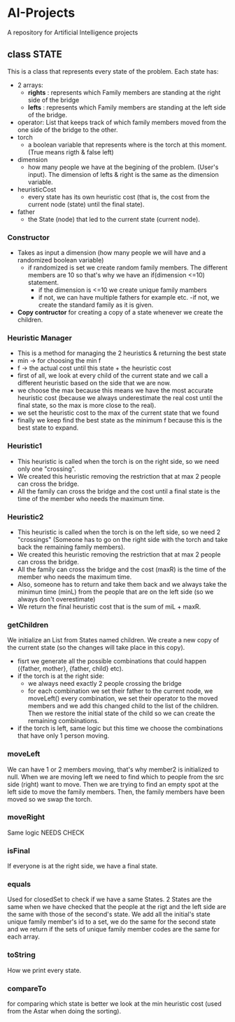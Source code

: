 # AI-Projects
A repository for Artificial Intelligence projects
## class STATE
This is a class that represents every state of the problem.
Each state has:
- 2 arrays: 
    - <b>rights</b> : represents which Family members are standing at the right side of the bridge
    - <b>lefts</b> : represents which Family members are standing at the left side of the bridge.
- operator: List that keeps track of which family members moved from the one side of the bridge to the other.
- torch
    - a boolean variable that represents where is the torch at this moment. (True means rigth & false left)
- dimension
    - how many people we have at the begining of the problem. (User's input). The dimension of lefts & right is the same as the dimension variable.
- heuristicCost
    - every state has its own heuristic cost (that is, the cost from the current node (state) until the final state).
- father
    - the State (node) that led to the current state (current node).

### Constructor 
- Takes as input a dimension (how many people we will have and a randomized boolean variable)
    - if randomized is set we create random family members. The different members are 10 so that's why we have an if(dimension <=10) statement. 
        - if the dimension is <=10 we create unique family mambers
        - if not, we can have multiple fathers for example etc.
    -if not, we create the standard family as it is given.
- <b>Copy contructor</b> for creating a copy of a state whenever we create the children.

### Heuristic Manager
- This is a method for managing the 2 heuristics & returning the best state
- min -> for choosing the min f 
- f -> the actual cost until this state + the heuristic cost
- first of all, we look at every child of the current state and we call a different heuristic based on the side that we are now. 
- we choose the max because this means we have the most accurate heuristic cost (because we always underestimate the real cost until the final state, so the max is more close to the real).
- we set the heuristic cost to the max of the current state that we found  
- finally we keep find the best state as the minimum f because this is the best state to expand.

### Heuristic1
- This heuristic is called when the torch is on the right side, so we need only one "crossing".
- We created this heuristic removing the restriction that at max 2 people can cross the bridge.
- All the family can cross the bridge and the cost until a final state is the time of the member who needs the maximum time.

### Heuristic2
- This heuristic is called when the torch is on the left side, so we need 2 "crossings" (Someone has to go on the right side with the torch and take back the remaining family members).
- We created this heuristic removing the restriction that at max 2 people can cross the bridge.
- All the family can cross the bridge and the cost (maxR) is the time of the member who needs the maximum time.
- Also, someone has to return and take them back and we always take the minimun time (minL) from the people that are on the left side (so we always don't overestimate)
- We return the final heuristic cost that is the sum of miL + maxR.


### getChildren
We initialize an List from States named children.
We create a new copy of the current state (so the changes will take place in this copy). 
- fisrt we generate all the possible combinations that could happen ({father, mother}, {father, child} etc).   
- if the torch is at the right side:
    - we always need exactly 2 people crossing the bridge
    - for each combination we set their father to the current node, we moveLeft() every combination, we set their operator to the moved members and we add this changed child to the list of the children. Then we restore the initial state of the child so we can create the remaining combinations.
- if the torch is left, same logic but this time we choose the combinations that have only 1 person moving. 

### moveLeft
We can have 1 or 2 members moving, that's why member2 is initialized to null. 
When we are moving left we need to find which to people from the src side (right) want to move. Then we are trying to find an empty spot at the left side to move the family members.
Then, the family members have been moved so we swap the torch.
### moveRight
Same logic NEEDS CHECK

### isFinal
If everyone is at the right side, we have a final state.

### equals
Used for closedSet to check if we have a same States.
2 States are the same when we have checked that the people at the rigt and the left side are the same with those of the second's state. We add all the initial's state unique family member's id to a set, we do the same for the second state and we return if the sets of unique family member codes are the same for each array.
  

### toString
How we print every state.

### compareTo
for comparing which state is better we look at the min heuristic cost (used from the Astar when doing the sorting).


